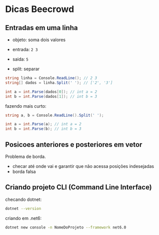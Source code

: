 # Dicas Beecrowd

## Entradas em uma linha

- objeto: soma dois valores
- entrada: `2 3`
- saida: `5`

- split: separar

```cs
string linha = Console.ReadLine(); // 2 3
string[] dados = linha.Split(' '); // ['2', '3']

int a = int.Parse(dados[0]); // int a = 2
int b = int.Parse(dados[1]); // int b = 3
```

fazendo mais curto:

```cs
string a, b = Console.ReadLine().Split(' '); 

int a = int.Parse(a); // int a = 2
int b = int.Parse(b); // int b = 3
```

## Posicoes anteriores e posteriores em vetor

Problema de borda.

- checar até onde vai e garantir que não acessa posições indesejadas
- borda falsa

## Criando projeto CLI (Command Line Interface)

checando dotnet:

```bash
dotnet --version
```

criando em .net6:

```bash
dotnet new console -n NomeDoProjeto --framework net6.0
```
